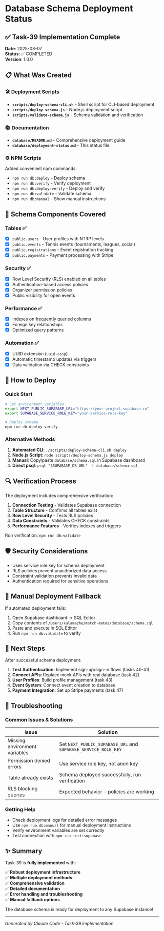 # Database Schema Deployment Status

## ✅ Task-39 Implementation Complete

**Date**: 2025-08-07  
**Status**: ✅ COMPLETED  
**Version**: 1.0.0

## 📋 What Was Created

### 🛠️ Deployment Scripts
- **`scripts/deploy-schema-cli.sh`** - Shell script for CLI-based deployment
- **`scripts/deploy-schema.js`** - Node.js deployment script
- **`scripts/validate-schema.js`** - Schema validation and verification

### 📚 Documentation
- **`database/README.md`** - Comprehensive deployment guide
- **`database/deployment-status.md`** - This status file

### ⚙️ NPM Scripts
Added convenient npm commands:
- `npm run db:deploy` - Deploy schema
- `npm run db:verify` - Verify deployment  
- `npm run db:deploy-verify` - Deploy and verify
- `npm run db:validate` - Validate schema
- `npm run db:manual` - Show manual instructions

## 🧪 Schema Components Covered

### Tables ✅
- [x] `public.users` - User profiles with NTRP levels
- [x] `public.events` - Tennis events (tournaments, leagues, social)
- [x] `public.registrations` - Event registration tracking
- [x] `public.payments` - Payment processing with Stripe

### Security ✅
- [x] Row Level Security (RLS) enabled on all tables
- [x] Authentication-based access policies
- [x] Organizer permission policies
- [x] Public visibility for open events

### Performance ✅
- [x] Indexes on frequently queried columns
- [x] Foreign key relationships
- [x] Optimized query patterns

### Automation ✅
- [x] UUID extension (`uuid-ossp`)
- [x] Automatic timestamp updates via triggers
- [x] Data validation via CHECK constraints

## 🚀 How to Deploy

### Quick Start
```bash
# Set environment variables
export NEXT_PUBLIC_SUPABASE_URL="https://your-project.supabase.co"
export SUPABASE_SERVICE_ROLE_KEY="your-service-role-key"

# Deploy schema
npm run db:deploy-verify
```

### Alternative Methods
1. **Automated CLI**: `./scripts/deploy-schema-cli.sh deploy`
2. **Node.js Script**: `node scripts/deploy-schema.js deploy`
3. **Manual**: Copy/paste `database/schema.sql` in Supabase dashboard
4. **Direct psql**: `psql "$SUPABASE_DB_URL" -f database/schema.sql`

## 🔍 Verification Process

The deployment includes comprehensive verification:

1. **Connection Testing** - Validates Supabase connection
2. **Table Structure** - Confirms all tables exist
3. **Row Level Security** - Tests RLS policies
4. **Data Constraints** - Validates CHECK constraints
5. **Performance Features** - Verifies indexes and triggers

Run verification: `npm run db:validate`

## 🛡️ Security Considerations

- Uses service role key for schema deployment
- RLS policies prevent unauthorized data access
- Constraint validation prevents invalid data
- Authentication required for sensitive operations

## 📝 Manual Deployment Fallback

If automated deployment fails:

1. Open Supabase dashboard → SQL Editor
2. Copy contents of `/Users/kalamazhu/match-mates/database/schema.sql`
3. Paste and execute in SQL Editor
4. Run `npm run db:validate` to verify

## 🎯 Next Steps

After successful schema deployment:

1. **Test Authentication**: Implement sign-up/sign-in flows (tasks 40-41)
2. **Connect APIs**: Replace mock APIs with real database (task 42)
3. **User Profiles**: Build profile management (task 43)
4. **Event System**: Connect event creation to database
5. **Payment Integration**: Set up Stripe payments (task 47)

## 🔧 Troubleshooting

### Common Issues & Solutions

| Issue | Solution |
|-------|----------|
| Missing environment variables | Set `NEXT_PUBLIC_SUPABASE_URL` and `SUPABASE_SERVICE_ROLE_KEY` |
| Permission denied errors | Use service role key, not anon key |
| Table already exists | Schema deployed successfully, run verification |
| RLS blocking queries | Expected behavior - policies are working |

### Getting Help
- Check deployment logs for detailed error messages
- Use `npm run db:manual` for manual deployment instructions
- Verify environment variables are set correctly
- Test connection with `npm run test:supabase`

## ✨ Summary

Task-39 is **fully implemented** with:

✅ **Robust deployment infrastructure**  
✅ **Multiple deployment methods**  
✅ **Comprehensive validation**  
✅ **Detailed documentation**  
✅ **Error handling and troubleshooting**  
✅ **Manual fallback options**

The database schema is ready for deployment to any Supabase instance!

---

*Generated by Claude Code - Task-39 Implementation*
